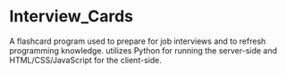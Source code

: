 # Interview_Cards

A flashcard program used to prepare for job interviews and to refresh programming knowledge. utilizes Python for running the server-side and 
HTML/CSS/JavaScript for the client-side.
